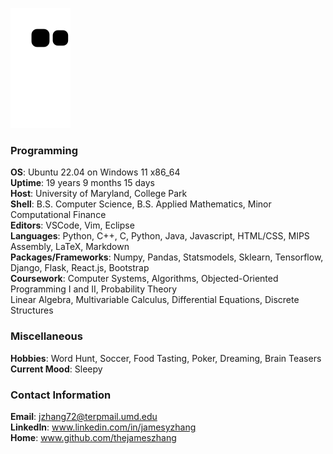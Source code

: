 ![snake animation](https://github.com/thejameszhang/thejameszhang/blob/output/github-contribution-grid-snake2.svg)
### Programming
**OS**: Ubuntu 22.04 on Windows 11 x86_64\
**Uptime**: 19 years 9 months 15 days\
**Host**: University of Maryland, College Park\
**Shell**: B.S. Computer Science, B.S. Applied Mathematics, Minor Computational Finance\
**Editors**: VSCode, Vim, Eclipse\
**Languages**: Python, C++, C, Python, Java, Javascript, HTML/CSS, MIPS Assembly, LaTeX, Markdown\
**Packages/Frameworks**: Numpy, Pandas, Statsmodels, Sklearn, Tensorflow, Django, Flask, React.js, Bootstrap\
**Coursework**: Computer Systems, Algorithms, Objected-Oriented Programming I and II, Probability Theory\
Linear Algebra, Multivariable Calculus, Differential Equations, Discrete Structures

### Miscellaneous
**Hobbies**: Word Hunt, Soccer, Food Tasting, Poker, Dreaming, Brain Teasers\
**Current Mood**: Sleepy

### Contact Information
**Email**: jzhang72@terpmail.umd.edu \
**LinkedIn**: www.linkedin.com/in/jamesyzhang \
**Home**: www.github.com/thejameszhang
